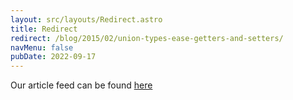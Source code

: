 ```yaml
---
layout: src/layouts/Redirect.astro
title: Redirect
redirect: /blog/2015/02/union-types-ease-getters-and-setters/
navMenu: false
pubDate: 2022-09-17
---
```

<div>
Our article feed can be found <a href="/blog/2015/02/union-types-ease-getters-and-setters/">here</a>
</div>
